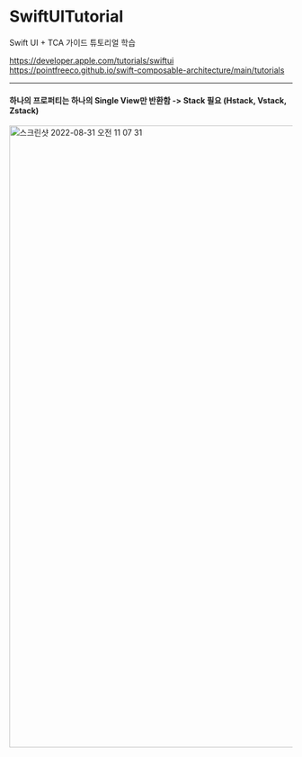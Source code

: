 # SwiftUITutorial
Swift UI + TCA 가이드 튜토리얼 학습

https://developer.apple.com/tutorials/swiftui
https://pointfreeco.github.io/swift-composable-architecture/main/tutorials

-----
> 
#### 하나의 프로퍼티는 하나의 Single View만 반환함 -> Stack 필요 (Hstack, Vstack, Zstack)
<img width="1107" alt="스크린샷 2022-08-31 오전 11 07 31" src="https://user-images.githubusercontent.com/40759743/187576977-9184e7e2-fa5d-4e67-a05e-8b7f2f7ad5f7.png">
